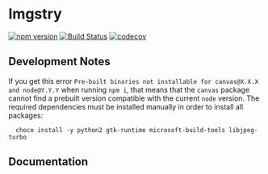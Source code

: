 # Imgstry

[![npm version](https://badge.fury.io/js/imgstry.svg)](https://badge.fury.io/js/imgstry)
[![Build Status](https://travis-ci.org/visual-cortex/imgstry.svg?branch=master)](https://travis-ci.org/visual-cortex/imgstry)
[![codecov](https://codecov.io/gh/visual-cortex/imgstry/branch/master/graph/badge.svg)](https://codecov.io/gh/visual-cortex/imgstry)

## Development Notes
  If you get this error `Pre-built binaries not installable for canvas@X.X.X and node@Y.Y.Y` when running `npm i`, that means that the `canvas` package cannot find a prebuilt version compatible with the current `node` version. The required dependencies must be installed manually in order to install all packages:
  ```
    choco install -y python2 gtk-runtime microsoft-build-tools libjpeg-turbo
  ```

## Documentation
